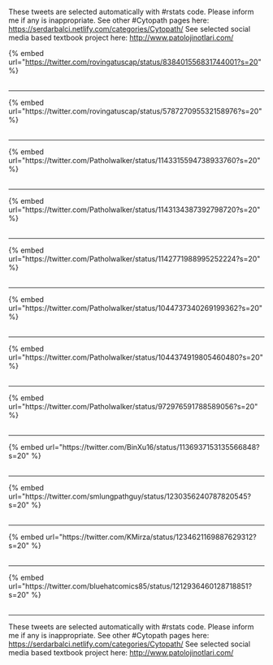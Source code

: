 

These tweets are selected automatically with #rstats code. Please inform me if any is inappropriate.
See other #Cytopath pages here: https://serdarbalci.netlify.com/categories/Cytopath/ 
See selected social media based textbook project here: http://www.patolojinotlari.com/

{% embed url="https://twitter.com/rovingatuscap/status/838401556831744001?s=20" %}<br>
<br>
<hr>
{% embed url="https://twitter.com/rovingatuscap/status/578727095532158976?s=20" %}<br>
<br>
<hr>
{% embed url="https://twitter.com/Patholwalker/status/1143315594738933760?s=20" %}<br>
<br>
<hr>
{% embed url="https://twitter.com/Patholwalker/status/1143134387392798720?s=20" %}<br>
<br>
<hr>
{% embed url="https://twitter.com/Patholwalker/status/1142771988995252224?s=20" %}<br>
<br>
<hr>
{% embed url="https://twitter.com/Patholwalker/status/1044737340269199362?s=20" %}<br>
<br>
<hr>
{% embed url="https://twitter.com/Patholwalker/status/1044374919805460480?s=20" %}<br>
<br>
<hr>
{% embed url="https://twitter.com/Patholwalker/status/972976591788589056?s=20" %}<br>
<br>
<hr>
{% embed url="https://twitter.com/BinXu16/status/1136937153135566848?s=20" %}<br>
<br>
<hr>
{% embed url="https://twitter.com/smlungpathguy/status/1230356240787820545?s=20" %}<br>
<br>
<hr>
{% embed url="https://twitter.com/KMirza/status/1234621169887629312?s=20" %}<br>
<br>
<hr>
{% embed url="https://twitter.com/bluehatcomics85/status/1212936460128718851?s=20" %}<br>
<br>
<hr>


These tweets are selected automatically with #rstats code. Please inform me if any is inappropriate.
See other #Cytopath pages here: https://serdarbalci.netlify.com/categories/Cytopath/ 
See selected social media based textbook project here: http://www.patolojinotlari.com/
